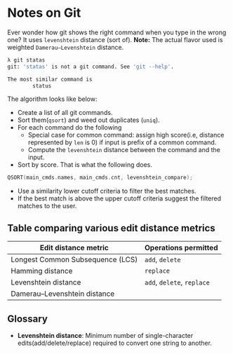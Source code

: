 # Notes on Git

Ever wonder how git shows the right command when you type in the wrong one? It uses `levenshtein` distance (sort of).
**Note:**  The actual flavor used is weighted `Damerau–Levenshtein` distance.

```bash
λ git statas
git: 'statas' is not a git command. See 'git --help'.

The most similar command is
        status
```

The algorithm looks like below:

- Create a list of all git commands.
- Sort them(`qsort`) and weed out duplicates (`uniq`).
- For each command do the following
  - Special case for common command: assign high score(i.e, distance represented by `len` is 0) if input is prefix of a common command.
  - Compute the `levenshtein` distance between the command and the input.
- Sort by score. That is what the following does.

```c
QSORT(main_cmds.names, main_cmds.cnt, levenshtein_compare);
```

- Use a similarity lower cutoff criteria to filter the best matches.
- If the best match is above the upper cutoff criteria suggest the filtered matches to the user.

## Table comparing various edit distance metrics

|Edit distance metric               |Operations permitted       |
|-----------------------------------|---------------------------|
| Longest Common Subsequence (LCS)  | `add`, `delete`           |
| Hamming distance                  | `replace`                 |
| Levenshtein distance              | `add`, `delete`, `replace`|
| Damerau–Levenshtein distance      |

## Glossary

- **Levenshtein distance**: Minimum number of single-character edits(add/delete/replace) required to convert one string to another.
